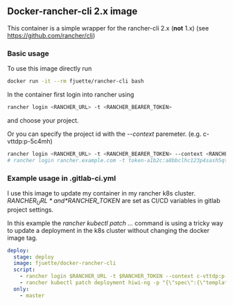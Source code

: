 ## Docker-rancher-cli 2.x image

This container is a simple wrapper for the rancher-cli 2.x (**not** 1.x) (see https://github.com/rancher/cli)

### Basic usage

To use this image directly run
```bash
docker run -it --rm fjuette/rancher-cli bash
```

In the container first login into rancher using
```bash
rancher login <RANCHER_URL> -t <RANCHER_BEARER_TOKEN>
```
and choose your project.

Or you can specify the project id with the *--context* paremeter. (e.g. c-vttdp:p-5c4mh)
```bash
rancher login <RANCHER_URL> -t <RANCHER_BEARER_TOKEN> --context <RANCHER_CONTEXT>
# rancher login rancher.example.com -t token-a1b2c:a8bbclhc123p4sash5qtavxrx76bjp7srwk99b7ph8q132cbt5rjc8 --context c-vttdp:p-1a2bc
```

### Example usage in .gitlab-ci.yml

I use this image to update my container in my rancher k8s cluster.
*$RANCHER_URL* and *$RANCHER_TOKEN* are set as CI/CD variables in gitlab project settings.

In this example the *rancher kubectl patch ...* command is using a tricky way to update a deployment in the k8s cluster without changing the docker image tag.

```yaml
deploy:
  stage: deploy
  image: fjuette/docker-rancher-cli
  script:
    - rancher login $RANCHER_URL -t $RANCHER_TOKEN --context c-vttdp:p-1a2bc
    - rancher kubectl patch deployment hiwi-ng -p "{\"spec\":{\"template\":{\"metadata\":{\"labels\":{\"date\":\"`date +'%s'`\"}}}}}"
  only:
    - master
```

